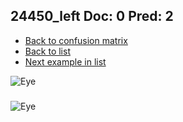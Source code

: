 ## 24450_left Doc: 0 Pred: 2
- [Back to confusion matrix](https://github.com/juliandewit/kaggle_retinopathy/blob/master/matrix.md)
- [Back to list](https://github.com/juliandewit/kaggle_retinopathy/blob/master/lists/02/list.md)
- [Next example in list](https://github.com/juliandewit/kaggle_retinopathy/blob/master/lists/02/24/24645_right.md)

![Eye](https://retinopaty.blob.core.windows.net/size1024/24450_left_0.jpeg)

### 

![Eye]()
